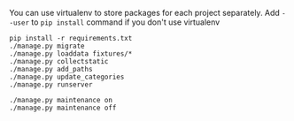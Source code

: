 You can use virtualenv to store packages for each project separately.
Add `--user` to `pip install` command if you don't use virtualenv

```
pip install -r requirements.txt
./manage.py migrate
./manage.py loaddata fixtures/*
./manage.py collectstatic
./manage.py add_paths
./manage.py update_categories
./manage.py runserver
```


```
./manage.py maintenance on
./manage.py maintenance off
```
